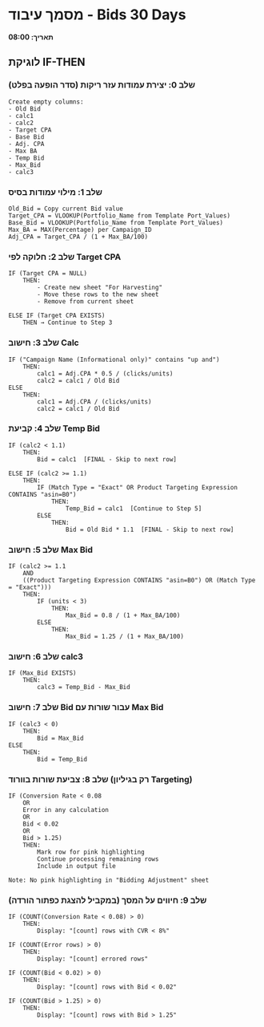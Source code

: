 # מסמך עיבוד - Bids 30 Days
**תאריך: 08:00**

## לוגיקת IF-THEN

### שלב 0: יצירת עמודות עזר ריקות (סדר הופעה בפלט)
```
Create empty columns:
- Old Bid
- calc1
- calc2
- Target CPA
- Base Bid
- Adj. CPA
- Max BA
- Temp Bid
- Max_Bid
- calc3
```

### שלב 1: מילוי עמודות בסיס
```
Old_Bid = Copy current Bid value
Target_CPA = VLOOKUP(Portfolio_Name from Template Port_Values)
Base_Bid = VLOOKUP(Portfolio_Name from Template Port_Values)
Max_BA = MAX(Percentage) per Campaign_ID
Adj_CPA = Target_CPA / (1 + Max_BA/100)
```

### שלב 2: חלוקה לפי Target CPA
```
IF (Target CPA = NULL)
    THEN:
        - Create new sheet "For Harvesting"
        - Move these rows to the new sheet
        - Remove from current sheet
   
ELSE IF (Target CPA EXISTS)
    THEN → Continue to Step 3
```

### שלב 3: חישוב Calc
```
IF ("Campaign Name (Informational only)" contains "up and")
    THEN:
        calc1 = Adj.CPA * 0.5 / (clicks/units)
        calc2 = calc1 / Old Bid
ELSE
    THEN:
        calc1 = Adj.CPA / (clicks/units)
        calc2 = calc1 / Old Bid
```

### שלב 4: קביעת Temp Bid
```
IF (calc2 < 1.1)
    THEN:
        Bid = calc1  [FINAL - Skip to next row]
        
ELSE IF (calc2 >= 1.1)
    THEN:
        IF (Match Type = "Exact" OR Product Targeting Expression CONTAINS "asin=B0")
            THEN:
                Temp_Bid = calc1  [Continue to Step 5]
        ELSE
            THEN:
                Bid = Old Bid * 1.1  [FINAL - Skip to next row]
```

### שלב 5: חישוב Max Bid
```
IF (calc2 >= 1.1 
    AND 
    ((Product Targeting Expression CONTAINS "asin=B0") OR (Match Type = "Exact")))
    THEN:
        IF (units < 3)
            THEN:
                Max_Bid = 0.8 / (1 + Max_BA/100)
        ELSE
            THEN:
                Max_Bid = 1.25 / (1 + Max_BA/100)
```

### שלב 6: חישוב calc3
```
IF (Max_Bid EXISTS)
    THEN:
        calc3 = Temp_Bid - Max_Bid
```

### שלב 7: חישוב Bid עבור שורות עם Max Bid
```
IF (calc3 < 0)
    THEN:
        Bid = Max_Bid
ELSE
    THEN:
        Bid = Temp_Bid
```

### שלב 8: צביעת שורות בוורוד (רק בגיליון Targeting)
```
IF (Conversion Rate < 0.08
    OR
    Error in any calculation
    OR
    Bid < 0.02
    OR
    Bid > 1.25)
    THEN:
        Mark row for pink highlighting
        Continue processing remaining rows
        Include in output file
        
Note: No pink highlighting in "Bidding Adjustment" sheet
```

### שלב 9: חיווים על המסך (במקביל להצגת כפתור הורדה)
```
IF (COUNT(Conversion Rate < 0.08) > 0)
    THEN:
        Display: "[count] rows with CVR < 8%"
        
IF (COUNT(Error rows) > 0)
    THEN:
        Display: "[count] errored rows"
        
IF (COUNT(Bid < 0.02) > 0)
    THEN:
        Display: "[count] rows with Bid < 0.02"
        
IF (COUNT(Bid > 1.25) > 0)
    THEN:
        Display: "[count] rows with Bid > 1.25"
```